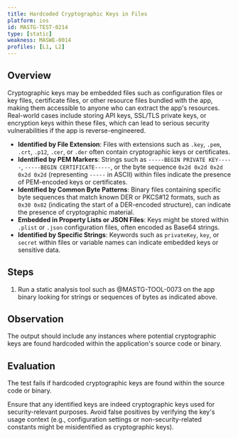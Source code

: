 ```yaml
---
title: Hardcoded Cryptographic Keys in Files
platform: ios
id: MASTG-TEST-0214
type: [static]
weakness: MASWE-0014
profiles: [L1, L2]
---
```

## Overview

Cryptographic keys may be embedded files such as configuration files or key files, certificate files, or other resource files bundled with the app, making them accessible to anyone who can extract the app's resources. Real-world cases include storing API keys, SSL/TLS private keys, or encryption keys within these files, which can lead to serious security vulnerabilities if the app is reverse-engineered.

- **Identified by File Extension**: Files with extensions such as `.key`, `.pem`, `.crt`, `.p12`, `.cer`, or `.der` often contain cryptographic keys or certificates.
- **Identified by PEM Markers**: Strings such as `-----BEGIN PRIVATE KEY-----`, `-----BEGIN CERTIFICATE-----`, or the byte sequence `0x2d 0x2d 0x2d 0x2d 0x2d` (representing `-----` in ASCII) within files indicate the presence of PEM-encoded keys or certificates.
- **Identified by Common Byte Patterns**: Binary files containing specific byte sequences that match known DER or PKCS#12 formats, such as `0x30 0x82` (indicating the start of a DER-encoded structure), can indicate the presence of cryptographic material.
- **Embedded in Property Lists or JSON Files**: Keys might be stored within `.plist` or `.json` configuration files, often encoded as Base64 strings.
- **Identified by Specific Strings**: Keywords such as `privateKey`, `key`, or `secret` within files or variable names can indicate embedded keys or sensitive data.

## Steps

1. Run a static analysis tool such as @MASTG-TOOL-0073 on the app binary looking for strings or sequences of bytes as indicated above.

## Observation

The output should include any instances where potential cryptographic keys are found hardcoded within the application's source code or binary.

## Evaluation

The test fails if hardcoded cryptographic keys are found within the source code or binary.

Ensure that any identified keys are indeed cryptographic keys used for security-relevant purposes. Avoid false positives by verifying the key's usage context (e.g., configuration settings or non-security-related constants might be misidentified as cryptographic keys).
